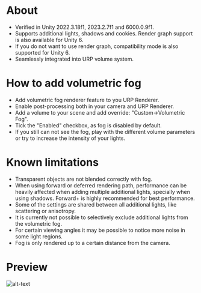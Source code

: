 # About

* Verified in Unity 2022.3.18f1, 2023.2.7f1 and 6000.0.9f1.
* Supports additional lights, shadows and cookies. Render graph support is also available for Unity 6.
* If you do not want to use render graph, compatibility mode is also supported for Unity 6.
* Seamlessly integrated into URP volume system.

# How to add volumetric fog

* Add volumetric fog renderer feature to you URP Renderer.
* Enable post-processing both in your camera and URP Renderer.
* Add a volume to your scene and add override: "Custom->Volumetric Fog".
* Tick the "Enabled" checkbox, as fog is disabled by default.
* If you still can not see the fog, play with the different volume parameters or try to increase the intensity of your lights.

# Known limitations

* Transparent objects are not blended correctly with fog.
* When using forward or deferred rendering path, performance can be heavily affected when adding multiple additional lights, specially when using shadows. Forward+ is highly recommended for best performance.
* Some of the settings are shared between all additional lights, like scattering or anisotropy.
* It is currently not possible to selectively exclude additional lights from the volumetric fog.
* For certain viewing angles it may be possible to notice more noise in some light regions.
* Fog is only rendered up to a certain distance from the camera.

# Preview
![alt-text](https://github.com/CristianQiu/Unity-Packages-Gifs/blob/main/URP-Volumetric-Light/Teaser.gif)
